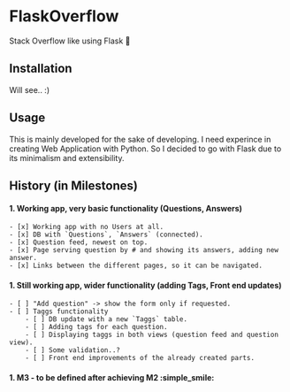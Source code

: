 # FlaskOverflow

Stack Overflow like using Flask :panda_face:

## Installation

Will see.. :)

## Usage

This is mainly developed for the sake of developing.
I need experince in creating Web Application with Python. So I decided to go with Flask due to its minimalism and extensibility.

## History (in Milestones)

#### 1. Working app, very basic functionality (Questions, Answers)
	- [x] Working app with no Users at all.
	- [x] DB with `Questions`, `Answers` (connected).
	- [x] Question feed, newest on top.
	- [x] Page serving question by # and showing its answers, adding new answer.
	- [x] Links between the different pages, so it can be navigated.

#### 1. Still working app, wider functionality (adding Tags, Front end updates)
	- [ ] "Add question" -> show the form only if requested.
	- [ ] Taggs functionality
		- [ ] DB update with a new `Taggs` table.
		- [ ] Adding tags for each question.
		- [ ] Displaying taggs in both views (question feed and question view).
		- [ ] Some validation..?
		- [ ] Front end improvements of the already created parts.

#### 1. M3 - to be defined after achieving M2 :simple_smile: